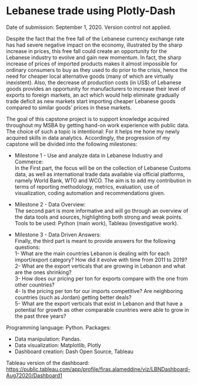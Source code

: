 # Lebanese trade using Plotly-Dash
Date of submission: September 1, 2020. Version control not applied.

Despite the fact that the free fall of the Lebanese currency exchange rate has had severe negative impact on the economy, illustrated by the sharp increase in prices, this free fall could create an opportunity for the Lebanese industry to evolve and gain new momentum. In fact, the sharp increase of prices of imported products makes it almost impossible for ordinary consumers to buy as they used to do prior to the crisis, hence the need for cheaper local alternative goods (many of which are virtually inexistent). Also, the decrease of production costs (in US$) of Lebanese goods provides an opportunity for manufacturers to increase their level of exports to foreign markets, an act which would help eliminate gradually trade deficit as new markets start importing cheaper Lebanese goods compared to similar goods’ prices in these markets.

The goal of this capstone project is to support knowledge acquired throughout my MSBA by getting hand-on work experience with public data. The choice of such a topic is intentional: For it helps me hone my newly acquired skills in data analytics. Accordingly, the progression of my capstone will be divided into the following milestones:

- Milestone 1 - Use and analyze data in Lebanese Industry and Commerce:<br>In the First part, the focus will be on the collection of Lebanese Customs data, as well as international trade data available via official platforms, namely World Bank, WTO and WCO. The aim is to add my contribution in terms of reporting methodology, metrics, evaluation, use of visualization, coding automation and recommendations given.

- Milestone 2 - Data Overview:<br>The second part is more informative and will go through an overview of the data tools and sources, highlighting both strong and weak points. Tools to be used: Python (main work), Tableau (investigative work).

- Milestone 3 - Data Driven Answers:<br>Finally, the third part is meant to provide answers for the following questions:<br>
1- What are the main countries Lebanon is dealing with for each import/export category? How did it evolve with time from 2011 to 2019?<br>
2- What are the export verticals that are growing in Lebanon and what are the ones shrinking?<br>
3- How does our pricing per ton for exports compare with the one from other countries?<br>
4- Is the pricing per ton for our imports competitive? Are neighboring countries (such as Jordan) getting better deals?<br>
5- What are the export verticals that exist in Lebanon and that have a potential for growth as other comparable countries were able to grow in the past three years?<br>

Programming language: Python.
Packages:
- Data manipulation: Pandas.
- Data visualization: Matplotlib, Plotly
- Dashboard creation: Dash Open Source, Tableau

Tableau version of the dashboard:
https://public.tableau.com/app/profile/firas.alameddine/viz/LBNDashboard-Aug72020/Dashboard1
